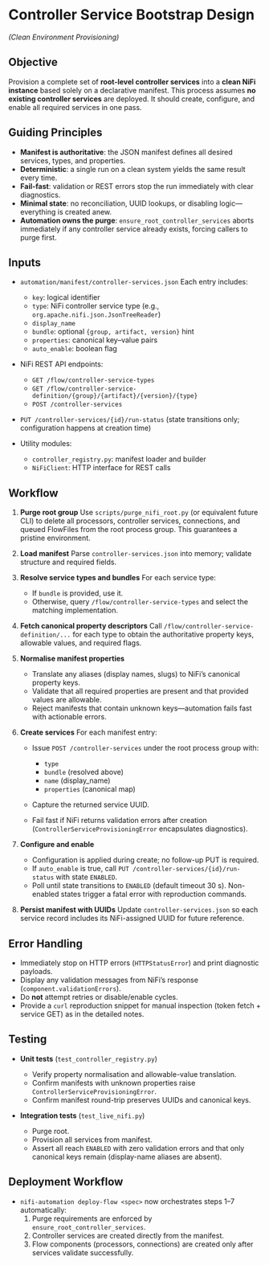 # Controller Service Bootstrap Design

*(Clean Environment Provisioning)*

## Objective

Provision a complete set of **root-level controller services** into a **clean NiFi instance** based solely on a declarative manifest.
This process assumes **no existing controller services** are deployed. It should create, configure, and enable all required services in one pass.

## Guiding Principles

* **Manifest is authoritative**: the JSON manifest defines all desired services, types, and properties.
* **Deterministic**: a single run on a clean system yields the same result every time.
* **Fail-fast**: validation or REST errors stop the run immediately with clear diagnostics.
* **Minimal state**: no reconciliation, UUID lookups, or disabling logic—everything is created anew.
* **Automation owns the purge**: `ensure_root_controller_services` aborts immediately if any controller service already exists, forcing callers to purge first.

## Inputs

* `automation/manifest/controller-services.json`
  Each entry includes:

  * `key`: logical identifier
  * `type`: NiFi controller service type (e.g., `org.apache.nifi.json.JsonTreeReader`)
  * `display_name`
  * `bundle`: optional `{group, artifact, version}` hint
  * `properties`: canonical key–value pairs
  * `auto_enable`: boolean flag

* NiFi REST API endpoints:

  * `GET /flow/controller-service-types`
  * `GET /flow/controller-service-definition/{group}/{artifact}/{version}/{type}`
  * `POST /controller-services`
* `PUT /controller-services/{id}/run-status` (state transitions only; configuration happens at creation time)

* Utility modules:

  * `controller_registry.py`: manifest loader and builder
  * `NiFiClient`: HTTP interface for REST calls

## Workflow

1. **Purge root group**
   Use `scripts/purge_nifi_root.py` (or equivalent future CLI) to delete all processors, controller services,
   connections, and queued FlowFiles from the root process group. This guarantees a pristine environment.

2. **Load manifest**
   Parse `controller-services.json` into memory; validate structure and required fields.

3. **Resolve service types and bundles**
   For each service type:

   * If `bundle` is provided, use it.
   * Otherwise, query `/flow/controller-service-types` and select the matching implementation.

4. **Fetch canonical property descriptors**
   Call `/flow/controller-service-definition/...` for each type to obtain the authoritative property keys, allowable values, and required flags.

5. **Normalise manifest properties**

   * Translate any aliases (display names, slugs) to NiFi’s canonical property keys.
   * Validate that all required properties are present and that provided values are allowable.
   * Reject manifests that contain unknown keys—automation fails fast with actionable errors.

6. **Create services**
   For each manifest entry:

   * Issue `POST /controller-services` under the root process group with:

     * `type`
     * `bundle` (resolved above)
     * `name` (display_name)
     * `properties` (canonical map)
   * Capture the returned service UUID.
   * Fail fast if NiFi returns validation errors after creation (`ControllerServiceProvisioningError` encapsulates diagnostics).

7. **Configure and enable**

   * Configuration is applied during create; no follow-up PUT is required.
   * If `auto_enable` is true, call
     `PUT /controller-services/{id}/run-status` with state `ENABLED`.
   * Poll until state transitions to `ENABLED` (default timeout 30 s). Non-enabled states trigger a fatal error with reproduction commands.

8. **Persist manifest with UUIDs**
   Update `controller-services.json` so each service record includes its NiFi-assigned UUID for future reference.

## Error Handling

* Immediately stop on HTTP errors (`HTTPStatusError`) and print diagnostic payloads.
* Display any validation messages from NiFi’s response (`component.validationErrors`).
* Do **not** attempt retries or disable/enable cycles.
* Provide a `curl` reproduction snippet for manual inspection (token fetch + service GET) as in the detailed notes.

## Testing

* **Unit tests** (`test_controller_registry.py`)

  * Verify property normalisation and allowable-value translation.
  * Confirm manifests with unknown properties raise `ControllerServiceProvisioningError`.
  * Confirm manifest round-trip preserves UUIDs and canonical keys.
* **Integration tests** (`test_live_nifi.py`)

  * Purge root.
  * Provision all services from manifest.
  * Assert all reach `ENABLED` with zero validation errors and that only canonical keys remain (display-name aliases are absent).

## Deployment Workflow

- `nifi-automation deploy-flow <spec>` now orchestrates steps 1–7 automatically:
  1. Purge requirements are enforced by `ensure_root_controller_services`.
  2. Controller services are created directly from the manifest.
  3. Flow components (processors, connections) are created only after services validate successfully.
